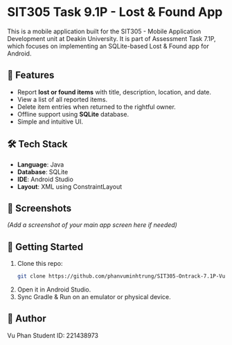 # SIT305 Task 9.1P - Lost & Found App

This is a mobile application built for the SIT305 - Mobile Application Development unit at Deakin University. It is part of Assessment Task 7.1P, which focuses on implementing an SQLite-based Lost & Found app for Android.

## 📱 Features

- Report **lost or found items** with title, description, location, and date.
- View a list of all reported items.
- Delete item entries when returned to the rightful owner.
- Offline support using **SQLite** database.
- Simple and intuitive UI.

## 🛠 Tech Stack

- **Language**: Java
- **Database**: SQLite
- **IDE**: Android Studio
- **Layout**: XML using ConstraintLayout

## 📸 Screenshots

_(Add a screenshot of your main app screen here if needed)_

## 🚀 Getting Started

1. Clone this repo:
   ```bash
   git clone https://github.com/phanvuminhtrung/SIT305-Ontrack-7.1P-VuPhan.git
2. Open it in Android Studio.
3. Sync Gradle & Run on an emulator or physical device.

## 👤 Author
Vu Phan
Student ID: 221438973
